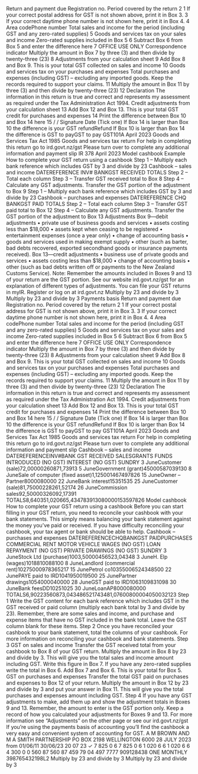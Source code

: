 Return and payment due Registration no. Period covered by the return 2 1 If your correct postal address for GST is not shown above, print it in Box 3. 3 If your correct daytime phone number is not shown here, print it in Box 4. 4 Area codePhone number Total sales and income for the period (including GST and any zero-rated supplies) 5 Goods and services tax on your sales and income Zero-rated supplies included in Box 5 6 Subtract Box 6 from Box 5 and enter the difference here 7 OFFICE USE ONLY Correspondence indicator Multiply the amount in Box 7 by three (3) and then divide by twenty-three (23) 8 Adjustments from your calculation sheet 9 Add Box 8 and Box 9. This is your total GST collected on sales and income 10 Goods and services tax on your purchases and expenses Total purchases and expenses (including GST) – excluding any imported goods. Keep the records required to support your claims. 11 Multiply the amount in Box 11 by three (3) and then divide by twenty-three (23) 12 Declaration The information in this return is true and correct and represents my assessment as required under the Tax Administration Act 1994. Credit adjustments from your calculation sheet 13 Add Box 12 and Box 13. This is your total GST credit for purchases and expenses 14 Print the difference between Box 10 and Box 14 here 15 / / Signature Date (Tick one) If Box 14 is larger than Box 10 the difference is your GST refundRefund If Box 10 is larger than Box 14 the difference is GST to payGST to pay GST101A April 2023 Goods and Services Tax Act 1985 Goods and services tax return For help in completing this return go to ird.govt.nz/gst Please turn over to complete any additional information and payment slip IR 378 April 2023 Model cashbook Example How to complete your GST return using a cashbook Step 1 – Multiply each bank reference which includes GST by 3 and divide by 23 Cashbook – sales and income DATEREFERENCE INV# BANKGST RECEIVED TOTALS Step 2 – Total each column Step 3 – Transfer GST received total to Box 8 Step 4 – Calculate any GST adjustments. Transfer the GST portion of the adjustment to Box 9 Step 1 – Multiply each bank reference which includes GST by 3 and divide by 23 Cashbook – purchases and expenses DATEREFERENCE CHQ BANKGST PAID TOTALS Step 2 – Total each column Step 3 – Transfer GST paid total to Box 12 Step 4 – Calculate any GST adjustments. Transfer the GST portion of the adjustment to Box 13 Adjustments Box 9—debit adjustments • private use of business goods and services • assets costing less than $18,000 • assets kept when ceasing to be registered • entertainment expenses (once a year only) • change of accounting basis • goods and services used in making exempt supply • other (such as barter, bad debts recovered, exported secondhand goods or insurance payments received). Box 13—credit adjustments • business use of private goods and services • assets costing less than $18,000 • change of accounting basis • other (such as bad debts written off or payments to the New Zealand Customs Service). Note: Remember the amounts included in Boxes 9 and 13 of your return are the GST portion. See our website ird.govt.nz/gst for an explanation of different types of adjustments. You can file your GST returns in myIR. Register or log on at ird.govt.nz Multiply by 23 and divide by 3 Multiply by 23 and divide by 3 Payments basis Return and payment due Registration no. Period covered by the return 2 1 If your correct postal address for GST is not shown above, print it in Box 3. 3 If your correct daytime phone number is not shown here, print it in Box 4. 4 Area codePhone number Total sales and income for the period (including GST and any zero-rated supplies) 5 Goods and services tax on your sales and income Zero-rated supplies included in Box 5 6 Subtract Box 6 from Box 5 and enter the difference here 7 OFFICE USE ONLY Correspondence indicator Multiply the amount in Box 7 by three (3) and then divide by twenty-three (23) 8 Adjustments from your calculation sheet 9 Add Box 8 and Box 9. This is your total GST collected on sales and income 10 Goods and services tax on your purchases and expenses Total purchases and expenses (including GST) – excluding any imported goods. Keep the records required to support your claims. 11 Multiply the amount in Box 11 by three (3) and then divide by twenty-three (23) 12 Declaration The information in this return is true and correct and represents my assessment as required under the Tax Administration Act 1994. Credit adjustments from your calculation sheet 13 Add Box 12 and Box 13. This is your total GST credit for purchases and expenses 14 Print the difference between Box 10 and Box 14 here 15 / / Signature Date (Tick one) If Box 14 is larger than Box 10 the difference is your GST refundRefund If Box 10 is larger than Box 14 the difference is GST to payGST to pay GST101A April 2023 Goods and Services Tax Act 1985 Goods and services tax return For help in completing this return go to ird.govt.nz/gst Please turn over to complete any additional information and payment slip Cashbook – sales and income DATEREFERENCEINV#BANK GST RECEIVED SALESGRANTS FUNDS INTRODUCED (NO GST) INTEREST (NO GST) SUNDRY 3 JuneCustomer (sale)72,00000260871,73913 5 JuneGovernment (grant)45000587039130 8 JuneSale of computer (fixed asset)1,125001467497826 15 JuneOwner – Partner8000080000 22 JuneBank interest15351535 25 JuneCustomer (sale)81,75000228261,52174 26 JuneCommission sales92,50000326092,17391 TOTALS8,640351,020665,434783913080000153597826 Model cashbook How to complete your GST return using a cashbook Before you can start filling in your GST return, you need to reconcile your cashbook with your bank statements. This simply means balancing your bank statement against the money you’ve paid or received. If you have difficulty reconciling your cashbook, your tax agent or bank should be able to help. Cashbook – purchases and expenses DATEREFERENCECHQBANKGST PAIDPURCHASES COMMERCIAL RENT MOTOR VEHICLE WAGES (NO GST) LOAN REPAYMENT (NO GST) PRIVATE DRAWINGS (NO GST) SUNDRY 3 JuneStock Ltd (purchase)1003,50000456523,04348 3 JuneH. Elp (wages)1018810088100 8 JuneLandlord (commercial rent)10275000978365217 15 JunePetrol co10355006524348500 22 JunePAYE paid to IRD1041950019500 25 JunePartner drawings1054000040000 28 JuneGST paid to IRD1063109831098 30 JuneBank feesDD10251025 30 JuneLoanAP8000080000 TOTALS6,90223560873,043486521743481,07600800004050032123 Step 1 Write the GST content for each bank reference which includes GST in the GST received or paid column (multiply each bank total by 3 and divide by 23). Remember, there are some sales and income, and purchase and expense items that have no GST included in the bank total. Leave the GST column blank for these items. Step 2 Once you have reconciled your cashbook to your bank statement, total the columns of your cashbook. For more information on reconciling your cashbook and bank statements. Step 3 GST on sales and income Transfer the GST received total from your cashbook to Box 8 of your GST return. Multiply the amount in Box 8 by 23 and divide by 3. This will give you the total sales and income amount including GST. Write this figure in Box 7. If you have any zero-rated supplies write the total in Box 6. Add Box 7 and Box 6. This is your total for Box 5. GST on purchases and expenses Transfer the total GST paid on purchases and expenses to Box 12 of your return. Multiply the amount in Box 12 by 23 and divide by 3 and put your answer in Box 11. This will give you the total purchases and expenses amount including GST. Step 4 If you have any GST adjustments to make, add them up and show the adjustment totals in Boxes 9 and 13. Remember, the amount to enter is the GST portion only. Keep a record of how you calculated your adjustments for Boxes 9 and 13. For more information see “Adjustments” on the other page or see our ird.govt.nz/gst If you’re using the payments basis of accounting you’ll find the cashbook a very easy and convenient system of accounting for GST. A M BROWN AND M A SMITH PARTNERSHIP PO BOX 2198 WELLINGTON 6000 28 JULY 2023 from 01/06/11 30/06/23 20 07 23 ✓ 7 825 0 6 7 825 0 6 1 020 6 6 1 020 6 6 4 300 0 0 560 87 560 87 459 79 04 497 7777 909128438 ONE MONTHLY 398765432198L2 Multiply by 23 and divide by 3 Multiply by 23 and divide by 3
